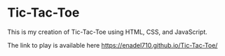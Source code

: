 # Tic-Tac-Toe
This is my creation of Tic-Tac-Toe using HTML, CSS, and JavaScript.

The link to play is available here
https://enadel710.github.io/Tic-Tac-Toe/
